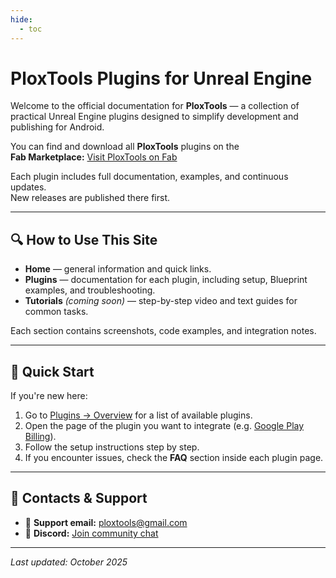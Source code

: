 ```yaml
---
hide:
  - toc
---
```


# **PloxTools Plugins for Unreal Engine**

Welcome to the official documentation for **PloxTools** — a collection of practical Unreal Engine plugins designed to simplify development and publishing for Android.

You can find and download all **PloxTools** plugins on the  
**Fab Marketplace:** [Visit PloxTools on Fab](https://www.fab.com/sellers/PloxTools)

Each plugin includes full documentation, examples, and continuous updates.  
New releases are published there first.

---

## 🔍 How to Use This Site

- **Home** — general information and quick links.  
- **Plugins** — documentation for each plugin, including setup, Blueprint examples, and troubleshooting.  
- **Tutorials** *(coming soon)* — step-by-step video and text guides for common tasks.  

Each section contains screenshots, code examples, and integration notes.  

---

## 🚀 Quick Start

If you're new here:

1. Go to [Plugins → Overview](plugins/index.md) for a list of available plugins.  
2. Open the page of the plugin you want to integrate (e.g. [Google Play Billing](plugins/billing/implementation/overview.md)).  
3. Follow the setup instructions step by step.  
4. If you encounter issues, check the **FAQ** section inside each plugin page.

---

## 💬 Contacts & Support

- 📩 **Support email:** [ploxtools@gmail.com](mailto:ploxtools@gmail.com)  
- 💬 **Discord:** [Join community chat](https://discord.gg/HWEjpaph)  

---

_Last updated: October 2025_